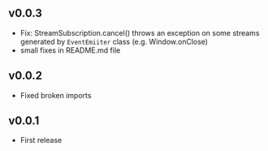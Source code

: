 
## v0.0.3
- Fix: StreamSubscription.cancel() throws an exception on some streams generated by `EventEmiiter` class (e.g. Window.onClose)
- small fixes in README.md file

## v0.0.2
- Fixed broken imports

## v0.0.1
- First release